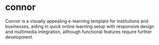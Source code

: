 # connor
Connor is a visually appealing e-learning template for institutions and businesses, aiding in quick online learning setup with responsive design and multimedia integration, although functional features require further development.
